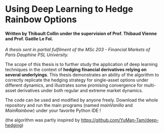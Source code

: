 # Using Deep Learning to Hedge Rainbow Options

#### Written by Thibault Collin under the supervision of Prof. Thibaud Vienne and Prof. Gaëlle Le Fol.

*A thesis sent in partial fulfilment of the MSc 203 - Financial Markets of Paris Dauphine PSL University.*

The scope of this thesis is to further study the application of deep learning techniques in the context of **hedging financial derivatives relying on several underlyings**. This thesis demonstrates an ability of the algorithm to correctly replicate the hedging strategy for single-asset options under different dynamics, and illustrates some promising convergence for multi-asset derivatives under both regular and extreme market dynamics.

The code can be used and modified by anyone freely. Download the whole repository and run the main programs (named *mainVanilla* and *MainRainbow*) under your favorite Python IDE !

(the algorithm was partly inspired by https://github.com/YuMan-Tam/deep-hedging)
